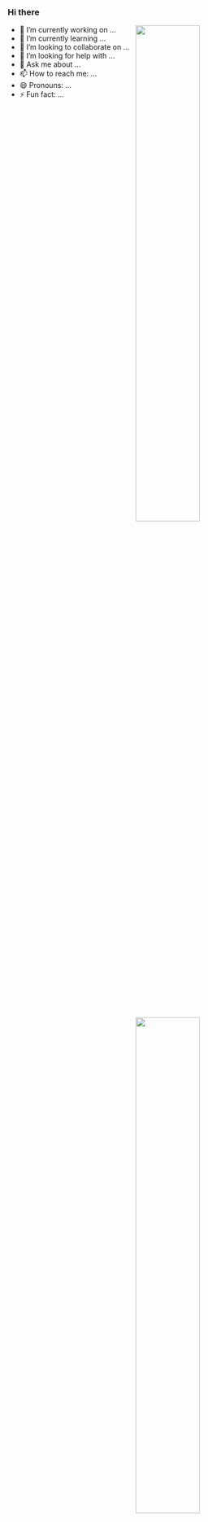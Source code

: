 ### Hi there  

[<img align="right" width="50%" src="https://github-readme-stats.vercel.app/api?username=laijinhang&theme=dark&show_icons=true">](https://metrics.lecoq.io/laijinhang#gh-dark-mode-only)
[<img align="right" width="50%" src="https://github-readme-stats.vercel.app/api?username=laijinhang&show_icons=true">](https://metrics.lecoq.io/laijinhang#gh-light-mode-only)

- 🔭 I’m currently working on ...
- 🌱 I’m currently learning ...
- 👯 I’m looking to collaborate on ...
- 🤔 I’m looking for help with ...
- 💬 Ask me about ...
- 📫 How to reach me: ...
- 😄 Pronouns: ...
- ⚡ Fun fact: ...



<!--
### Hi there 👋
---
<div align="right"> <img src="https://activity-graph.herokuapp.com/graph?username=laijinhang&theme=xcode" /> </div>
**laijinhang/laijinhang** is a ✨ _special_ ✨ repository because its `README.md` (this file) appears on your GitHub profile.

Here are some ideas to get you started:

- 🔭 I’m currently working on ...
- 🌱 I’m currently learning ...
- 👯 I’m looking to collaborate on ...
- 🤔 I’m looking for help with ...
- 💬 Ask me about ...
- 📫 How to reach me: ...
- 😄 Pronouns: ...
- ⚡ Fun fact: ...
-->
